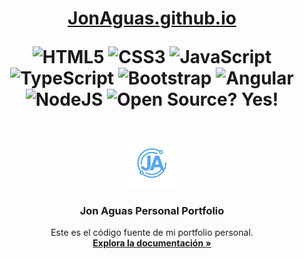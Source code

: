 <h1 align="center"> 
	<a href="https://JonAguas.github.io/">JonAguas.github.io</a>
	<p align="center">
		<img alt="HTML5" src="https://img.shields.io/badge/-HTML5-E44D26?style=flat&logo=html5&logoColor=white"/>
		<img alt="CSS3" src="https://img.shields.io/badge/-CSS3-2965f1?style=flat&logo=css3&logoColor=white"/>
		<img alt="JavaScript" src="https://img.shields.io/badge/-JavaScript-F0DB4F?style=flat&logo=javascript&logoColor=white"/>
		<img alt="TypeScript" src="https://img.shields.io/badge/TypeScript-007ACC?style=flat&logo=typescript&logoColor=white"/>
		<img alt="Bootstrap" src="https://img.shields.io/badge/Bootstrap-563D7C?style=flat&logo=bootstrap&logoColor=white"/>
		<img alt="Angular" src="https://img.shields.io/badge/Angular-DD0031?style=flat&logo=angular&logoColor=white"/>
		<img alt="NodeJS" src="https://img.shields.io/badge/Node.js-339933?style=flat&logo=nodedotjs&logoColor=white"/>
		<img alt="Open Source? Yes!" src="https://badgen.net/badge/Open%20Source%20%3F/Yes%21/blue?icon=github"/> 
	</p>
</h1>

<br/>

<div align="center">
	<a href="https://github.com/JonAguas/JonAguas.github.io">
		<img src="src/screenshots/icon.png" alt="Logo" width="80" height="80"/>
	</a>
	<h3 align="center">Jon Aguas Personal Portfolio</h3>
	<p align="center">
		Este es el código fuente de mi portfolio personal.
		<br/>
		<a href="https://github.com/JonAguas/JonAguas.github.io"><strong>Explora la documentación »</strong></a>
		<br/>
	</p>
</div>
